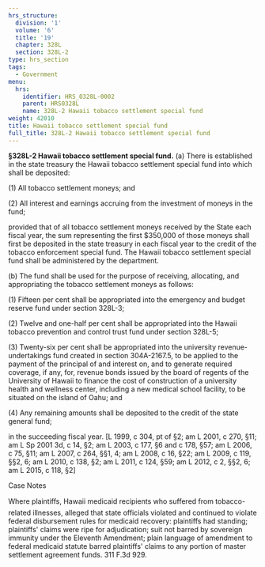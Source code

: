 ```yaml
---
hrs_structure:
  division: '1'
  volume: '6'
  title: '19'
  chapter: 328L
  section: 328L-2
type: hrs_section
tags:
  - Government
menu:
  hrs:
    identifier: HRS_0328L-0002
    parent: HRS0328L
    name: 328L-2 Hawaii tobacco settlement special fund
weight: 42010
title: Hawaii tobacco settlement special fund
full_title: 328L-2 Hawaii tobacco settlement special fund
---
```

**§328L-2 Hawaii tobacco settlement special fund.** (a) There is established in the state treasury the Hawaii tobacco settlement special fund into which shall be deposited:

(1) All tobacco settlement moneys; and

(2) All interest and earnings accruing from the investment of moneys in the fund;

provided that of all tobacco settlement moneys received by the State each fiscal year, the sum representing the first $350,000 of those moneys shall first be deposited in the state treasury in each fiscal year to the credit of the tobacco enforcement special fund. The Hawaii tobacco settlement special fund shall be administered by the department.

(b) The fund shall be used for the purpose of receiving, allocating, and appropriating the tobacco settlement moneys as follows:

(1) Fifteen per cent shall be appropriated into the emergency and budget reserve fund under section 328L-3;

(2) Twelve and one-half per cent shall be appropriated into the Hawaii tobacco prevention and control trust fund under section 328L-5;

(3) Twenty-six per cent shall be appropriated into the university revenue-undertakings fund created in section 304A-2167.5, to be applied to the payment of the principal of and interest on, and to generate required coverage, if any, for, revenue bonds issued by the board of regents of the University of Hawaii to finance the cost of construction of a university health and wellness center, including a new medical school facility, to be situated on the island of Oahu; and

(4) Any remaining amounts shall be deposited to the credit of the state general fund;

in the succeeding fiscal year. [L 1999, c 304, pt of §2; am L 2001, c 270, §11; am L Sp 2001 3d, c 14, §2; am L 2003, c 177, §6 and c 178, §57; am L 2006, c 75, §11; am L 2007, c 264, §§1, 4; am L 2008, c 16, §22; am L 2009, c 119, §§2, 6; am L 2010, c 138, §2; am L 2011, c 124, §59; am L 2012, c 2, §§2, 6; am L 2015, c 118, §2]

Case Notes

Where plaintiffs, Hawaii medicaid recipients who suffered from tobacco-related illnesses, alleged that state officials violated and continued to violate federal disbursement rules for medicaid recovery: plaintiffs had standing; plaintiffs' claims were ripe for adjudication; suit not barred by sovereign immunity under the Eleventh Amendment; plain language of amendment to federal medicaid statute barred plaintiffs' claims to any portion of master settlement agreement funds. 311 F.3d 929.